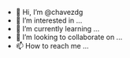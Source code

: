 - 👋 Hi, I’m @chavezdg
- 👀 I’m interested in ...
- 🌱 I’m currently learning ...
- 💞️ I’m looking to collaborate on ...
- 📫 How to reach me ...

<!---
chavezdg/chavezdg is a ✨ special ✨ repository because its `README.md` (this file) appears on your GitHub profile.
You can click the Preview link to take a look at your changes.
--->
